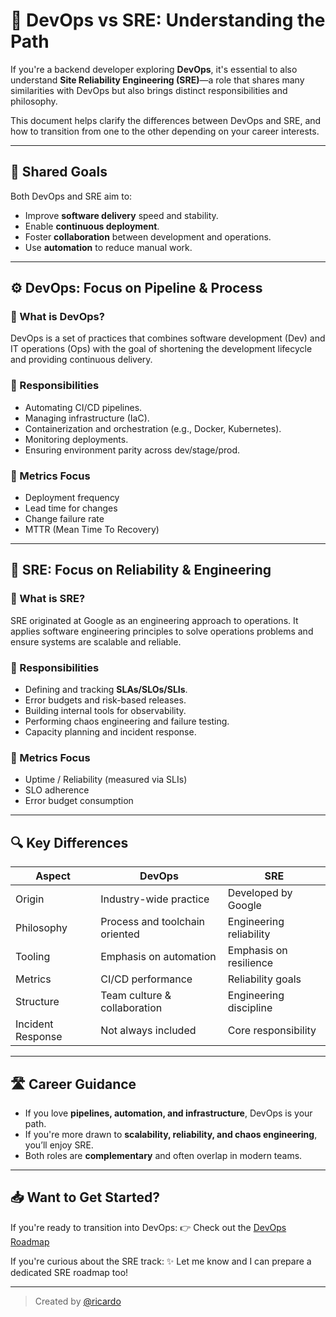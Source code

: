 # 🔄 DevOps vs SRE: Understanding the Path

If you're a backend developer exploring **DevOps**, it's essential to also understand **Site Reliability Engineering (SRE)**—a role that shares many similarities with DevOps but also brings distinct responsibilities and philosophy.

This document helps clarify the differences between DevOps and SRE, and how to transition from one to the other depending on your career interests.

---

## 🤝 Shared Goals

Both DevOps and SRE aim to:

- Improve **software delivery** speed and stability.
- Enable **continuous deployment**.
- Foster **collaboration** between development and operations.
- Use **automation** to reduce manual work.

---

## ⚙️ DevOps: Focus on Pipeline & Process

### 📌 What is DevOps?
DevOps is a set of practices that combines software development (Dev) and IT operations (Ops) with the goal of shortening the development lifecycle and providing continuous delivery.

### 🧰 Responsibilities
- Automating CI/CD pipelines.
- Managing infrastructure (IaC).
- Containerization and orchestration (e.g., Docker, Kubernetes).
- Monitoring deployments.
- Ensuring environment parity across dev/stage/prod.

### 🎯 Metrics Focus
- Deployment frequency
- Lead time for changes
- Change failure rate
- MTTR (Mean Time To Recovery)

---

## 🧠 SRE: Focus on Reliability & Engineering

### 📌 What is SRE?
SRE originated at Google as an engineering approach to operations. It applies software engineering principles to solve operations problems and ensure systems are scalable and reliable.

### 🧰 Responsibilities
- Defining and tracking **SLAs/SLOs/SLIs**.
- Error budgets and risk-based releases.
- Building internal tools for observability.
- Performing chaos engineering and failure testing.
- Capacity planning and incident response.

### 🎯 Metrics Focus
- Uptime / Reliability (measured via SLIs)
- SLO adherence
- Error budget consumption

---

## 🔍 Key Differences

| Aspect               | DevOps                         | SRE                              |
|----------------------|--------------------------------|----------------------------------|
| Origin               | Industry-wide practice         | Developed by Google              |
| Philosophy           | Process and toolchain oriented | Engineering reliability          |
| Tooling              | Emphasis on automation         | Emphasis on resilience           |
| Metrics              | CI/CD performance              | Reliability goals                |
| Structure            | Team culture & collaboration   | Engineering discipline            |
| Incident Response    | Not always included            | Core responsibility              |

---

## 🛣 Career Guidance

- If you love **pipelines, automation, and infrastructure**, DevOps is your path.
- If you're more drawn to **scalability, reliability, and chaos engineering**, you’ll enjoy SRE.
- Both roles are **complementary** and often overlap in modern teams.

---

## 📥 Want to Get Started?

If you're ready to transition into DevOps:
👉 Check out the [DevOps Roadmap](../README.md)

If you're curious about the SRE track:
✨ Let me know and I can prepare a dedicated SRE roadmap too!

---

> Created by [@ricardo](mailto:urdanetarj1994@gmail..com)